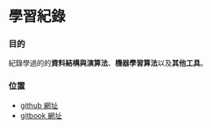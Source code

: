 # 學習紀錄

### 目的

紀錄學過的的**資料結構與演算法**、**機器學習算法**以及**其他工具**。

### 位置
* [github 網址](https://github.com/kstseng/dsa-ml-tool-note)
* [gitbook 網址](https://kstseng.gitbooks.io/dsa-ml-tool-notes/)



